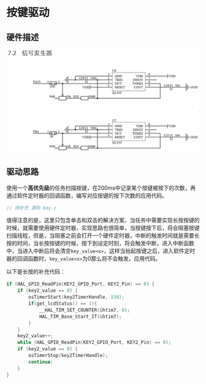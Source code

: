 # 按键驱动

## 硬件描述

![按键原理图](figures/image-1.png)

## 驱动思路

使用一个**高优先级**的任务扫描按键，在200ms中记录某个按键被按下的次数，再通过软件定时器的回调函数，编写对应按键的按下次数的应用代码。

```c
// 待补充 源码 key.c
```

值得注意的是，这里只包含单击和双击的解决方案，当任务中需要实现长按按键的时候，就需要使用硬件定时器，实现思路也很简单，当按键按下后，将会阻塞按键扫描线程，但是，当阻塞之前会打开一个硬件定时器，中断的触发时间就是需要长按的时间，当长按按键的时候，按下到设定时刻，将会触发中断，进入中断函数中，当进入中断后将会清空`key_value<x>`，这样当抬起按键之后，进入软件定时器的回调函数时，`key_value<x>`为0那么将不会触发，应用代码。

以下是长按的补充代码：

```c
if (HAL_GPIO_ReadPin(KEY2_GPIO_Port, KEY2_Pin) == 0) {
    if (key2_value == 0) {
        osTimerStart(key2TimerHandle, 150);
        if(get_lcdStatus() == 1){
            __HAL_TIM_SET_COUNTER(&htim7, 0);
            HAL_TIM_Base_Start_IT(&htim7);
        }
    }
    key2_value++;
    while (HAL_GPIO_ReadPin(KEY2_GPIO_Port, KEY2_Pin) == 0);
    if (key2_value == 0) {
        osTimerStop(key2TimerHandle);
        continue;
    }
}
```
